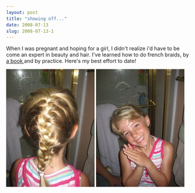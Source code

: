 ```yaml
---
layout: post
title: "showing off..."
date: 2008-07-13
slug: 2008-07-13-1
---
```


When I was pregnant and hoping for a girl, I didn&apos;t realize i&apos;d have to be come an expert in beauty and hair.  I&apos;ve learned how to do french braids, by  [a book  ](http://www.amazon.com/Hair-Braiding-Styles-Scrunchies-Klutz/dp/1570540187/ref=pd_bbs_sr_1?ie=UTF8&s=books&qid=1216010946&sr=8-1)  and by practice.  Here&apos;s my best effort to date!

 ![](/images/assets/IMG_4481.jpg) 
 ![](/images/assets/IMG_4483.jpg) 
